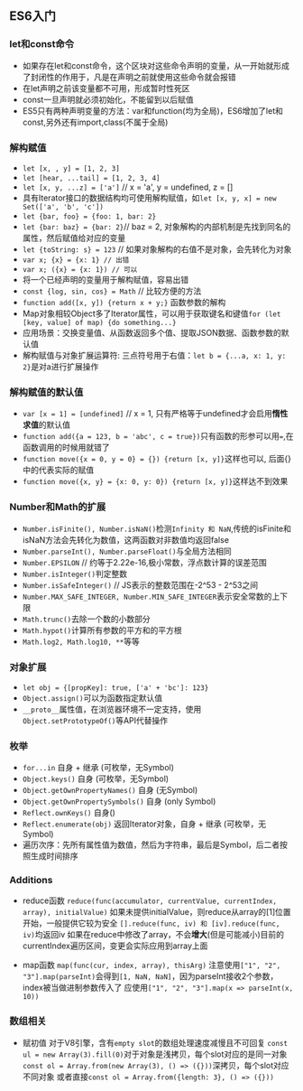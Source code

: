 ## ES6入门

### let和const命令

* 如果存在let和const命令，这个区块对这些命令声明的变量，从一开始就形成了封闭性的作用于，凡是在声明之前就使用这些命令就会报错
* 在let声明之前该变量都不可用，形成暂时性死区
* const一旦声明就必须初始化，不能留到以后赋值
* ES5只有两种声明变量的方法：var和function(均为全局)，ES6增加了let和const,另外还有import,class(不属于全局)

### 解构赋值
* `let [x, , y] = [1, 2, 3]`
* `let [hear, ...tail] = [1, 2, 3, 4]`
* `let [x, y, ...z] = ['a']` // x = 'a', y = undefined, z = []
* 具有Iterator接口的数据结构均可使用解构赋值，如`let [x, y, x] = new Set(['a', 'b', 'c'])`
* `let {bar, foo} = {foo: 1, bar: 2}`
* `let {bar: baz} = {bar: 2}`// baz = 2, 对象解构的内部机制是先找到同名的属性，然后赋值给对应的变量
* `let {toString: s} = 123` // 如果对象解构的右值不是对象，会先转化为对象
* `var x; {x} = {x: 1} // 出错`
* `var x; ({x} = {x: 1}) // 可以`
* 将一个已经声明的变量用于解构赋值，容易出错
* `const {log, sin, cos} = Math` // 比较方便的方法
* `function add([x, y]) {return x + y;}` 函数参数的解构
* Map对象相较Object多了Iterator属性，可以用于获取键名和键值`for (let [key, value] of map) {do something...}`
* 应用场景：交换变量值、从函数返回多个值、提取JSON数据、函数参数的默认值
* 解构赋值与对象扩展运算符: 三点符号用于右值：`let b = {...a, x: 1, y: 2}`是对a进行扩展操作

### 解构赋值的默认值

* `var [x = 1] = [undefined]` // x = 1, 只有严格等于undefined才会启用**惰性求值**的默认值
* `function add({a = 123, b = 'abc', c = true})`只有函数的形参可以用`=`,在函数调用的时候用就错了
* `function move({x = 0, y = 0} = {}) {return [x, y]}`这样也可以, 后面{}中的代表实际的赋值
* `function move({x, y} = {x: 0, y: 0}) {return [x, y]}`这样达不到效果

### Number和Math的扩展

* `Number.isFinite(), Number.isNaN()`检测`Infinity 和 NaN`,传统的isFinite和isNaN方法会先转化为数值，这两函数对非数值均返回false
* `Number.parseInt(), Number.parseFloat()`与全局方法相同
* `Number.EPSILON` // 约等于2.22e-16,极小常数，浮点数计算的误差范围
* `Number.isInteger()`判定整数
* `Number.isSafeInteger()` // JS表示的整数范围在-2^53 - 2^53之间
* `Number.MAX_SAFE_INTEGER, Number.MIN_SAFE_INTEGER`表示安全常数的上下限
* `Math.trunc()`去除一个数的小数部分
* `Math.hypot()`计算所有参数的平方和的平方根
* `Math.log2, Math.log10, **`等等

### 对象扩展

* `let obj = {[propKey]: true, ['a' + 'bc']: 123}`
* `Object.assign()`可以为函数指定默认值
* `__proto__`属性值，在浏览器环境不一定支持，使用`Object.setPrototypeOf()`等API代替操作

### 枚举

* `for...in` 自身 + 继承 (可枚举，无Symbol)
* `Object.keys()` 自身 (可枚举，无Symbol)
* `Object.getOwnPropertyNames()` 自身 (无Symbol)
* `Object.getOwnPropertySymbols()` 自身 (only Symbol)
* `Reflect.ownKeys()` 自身()
* `Reflect.enumerate(obj)` 返回Iterator对象，自身 + 继承 (可枚举，无Symbol)
* 遍历次序：先所有属性值为数值，然后为字符串，最后是Symbol，后二者按照生成时间排序

### Additions

* reduce函数
`reduce(func(accumulator, currentValue, currentIndex, array), initialValue)`
如果未提供initialValue，则reduce从array的[1]位置开始，一般提供它较为安全
`[].reduce(func, iv) 和 [iv].reduce(func, iv)`均返回iv
如果在reduce中修改了array，不会**增大**(但是可能减小)目前的currentIndex遍历区间，变更会实际应用到array上面

* map函数
`map(func(cur, index, array), thisArg)`
注意使用`["1", "2", "3"].map(parseInt)`会得到`[1, NaN, NaN]`，因为parseInt接收2个参数，index被当做进制参数传入了
应使用`["1", "2", "3"].map(x => parseInt(x, 10))`

### 数组相关

* 赋初值
对于V8引擎，含有`empty slot`的数组处理速度减慢且不可回复
`const ul = new Array(3).fill(0)`对于对象是浅拷贝，每个slot对应的是同一对象
`const ol = Array.from(new Array(3), () => ({}))`深拷贝，每个slot对应不同对象
或者直接`const ol = Array.from({length: 3}, () => ({}))`

